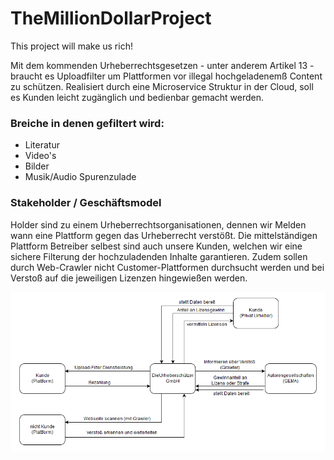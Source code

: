 # TheMillionDollarProject

This project will make us rich!

Mit dem kommenden Urheberrechtsgesetzen - unter anderem Artikel 13 - braucht es Uploadfilter um Plattformen vor illegal hochgeladenemß Content zu schützen. Realisiert durch eine Microservice Struktur in der Cloud, soll es Kunden leicht zugänglich und bedienbar gemacht werden.

### Breiche in denen gefiltert wird:
- Literatur
- Video's
- Bilder
- Musik/Audio Spurenzulade

### Stakeholder / Geschäftsmodel
Holder sind zu einem Urheberrechtsorganisationen, dennen wir Melden wann eine Plattform gegen das Urheberrecht verstößt.
Die mittelständigen Plattform Betreiber selbest sind auch unsere Kunden, welchen wir eine sichere Filterung der hochzuladenden Inhalte garantieren. Zudem sollen durch Web-Crawler nicht Customer-Plattformen durchsucht werden und bei Verstoß auf die jeweiligen Lizenzen hingewießen werden.

![Diagram](Geschäftsmodell\Geschäftsmodell_v2.png)
